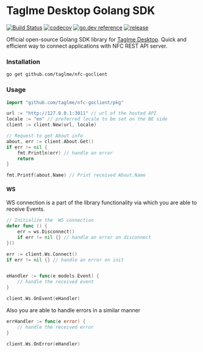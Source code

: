 # Taglme Desktop Golang SDK

[![Build Status](https://circleci.com/gh/taglme/nfc-goclient.svg?style=shield)](https://circleci.com/gh/taglme/nfc-goclient)
[![codecov](https://codecov.io/gh/taglme/nfc-goclient/branch/master/graph/badge.svg)](https://codecov.io/gh/taglme/nfc-goclient)
[![go.dev reference](https://img.shields.io/badge/go.dev-reference-007d9c?logo=go&logoColor=white&style=flat)](https://pkg.go.dev/github.com/taglme/nfc-goclient)
[![release](https://badgen.net/github/tag/taglme/nfc-goclient)](https://github.com/taglme/nfc-goclient/releases)

Official open-source Golang SDK library for [Taglme Desktop](https://github.com/taglme/desktop).
Quick and efficient way to connect applications with NFC REST API server.

### Installation

``` go get github.com/taglme/nfc-goclient ```

### Usage

```Go
import "github.com/taglme/nfc-goclient/pkg"

url := "http://127.0.0.1:3011" // url of the hosted API
locale := "en" // preferred locale to be set on the BE side
client := client.New(url, locale)

// Request to get About info
about, err := client.About.Get()
if err != nil {
    fmt.Println(err) // handle an error
    return
}

fmt.Printf(about.Name) // Print received About.Name
```

#### WS

WS connection is a part of the library functionality via which you are able to receive Events.

```Go
// Initialize the  WS connection
defer func () {
    err = ws.Disconnect() 
    if err != nil {} // handle an error on disconnect
}()

err := client.Ws.Connect()
if err != nil {} // handle an error on init


eHandler := func(e models.Event) {
    // handle the received event
}

client.Ws.OnEvent(eHandler)
```

Also you are able to handle errors in a similar manner

```Go
errHandler := func(e error) {
    // handle the received error
}

client.Ws.OnError(eHandler)
```
